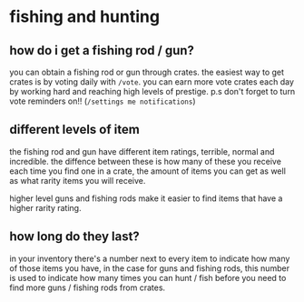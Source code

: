 # fishing and hunting

## how do i get a fishing rod / gun?

you can obtain a fishing rod or gun through crates. the easiest way to get crates is by voting daily with `/vote`. you can
earn more vote crates each day by working hard and reaching high levels of prestige. p.s don't forget to turn vote reminders
on!! (`/settings me notifications`)

## different levels of item

the fishing rod and gun have different item ratings, terrible, normal and incredible. the diffence between these is how many
of these you receive each time you find one in a crate, the amount of items you can get as well as what rarity items you will
receive.

higher level guns and fishing rods make it easier to find items that have a higher rarity rating.

## how long do they last?

in your inventory there's a number next to every item to indicate how many of those items you have, in the case for guns and
fishing rods, this number is used to indicate how many times you can hunt / fish before you need to find more guns / fishing
rods from crates.
